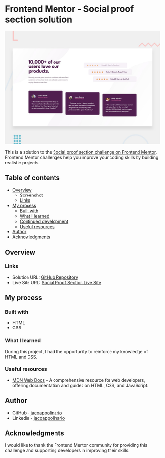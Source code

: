 # Frontend Mentor - Social proof section solution

![](./design/desktop-preview.jpg)

This is a solution to the [Social proof section challenge on Frontend Mentor](https://www.frontendmentor.io/challenges/social-proof-section-6e0qTv_bA). Frontend Mentor challenges help you improve your coding skills by building realistic projects.

## Table of contents

- [Overview](#overview)
  - [Screenshot](#screenshot)
  - [Links](#links)
- [My process](#my-process)
  - [Built with](#built-with)
  - [What I learned](#what-i-learned)
  - [Continued development](#continued-development)
  - [Useful resources](#useful-resources)
- [Author](#author)
- [Acknowledgments](#acknowledgments)

## Overview

### Links

- Solution URL: [GitHub Repository](https://github.com/Jacoappolinario)
- Live Site URL: [Social Proof Section Live Site](https://jacoappolinario.github.io/social-proof-section-master/)

## My process

### Built with

- HTML
- CSS

### What I learned

During this project, I had the opportunity to reinforce my knowledge of HTML and CSS.

### Useful resources

- [MDN Web Docs](https://developer.mozilla.org/) - A comprehensive resource for web developers, offering documentation and guides on HTML, CSS, and JavaScript.

## Author

- GitHub - [jacoappolinario](https://github.com/jacoappolinario)
- Linkedin - [jacoappolinario](https://www.linkedin.com/in/jacoapolinario/)

## Acknowledgments

I would like to thank the Frontend Mentor community for providing this challenge and supporting developers in improving their skills.
